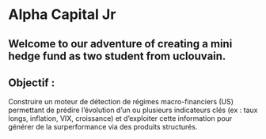 # Alpha Capital Jr

## Welcome to our adventure of creating a mini hedge fund as two student from uclouvain. 

## Objectif : 
Construire un moteur de détection de régimes macro-financiers (US) permettant de prédire l’évolution d’un ou plusieurs indicateurs clés (ex : taux longs, inflation, VIX, croissance) et d’exploiter cette information pour générer de la surperformance via des produits structurés.
